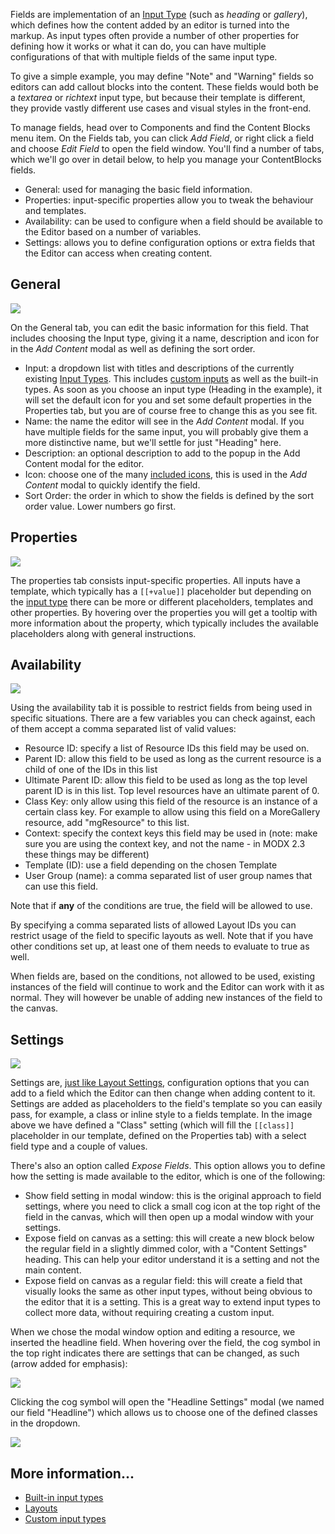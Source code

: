 Fields are implementation of an [Input Type](Input_Types) (such as _heading_ or _gallery_), which defines how the content added by an editor is turned into the markup. As input types often provide a number of other properties for defining how it works or what it can do, you can have multiple configurations of that with multiple fields of the same input type.

To give a simple example, you may define "Note" and "Warning" fields so editors can add callout blocks into the content. These fields would both be a _textarea_ or _richtext_ input type, but because their template is different, they provide vastly different use cases and visual styles in the front-end.

To manage fields, head over to Components and find the Content Blocks menu item. On the Fields tab, you can click _Add Field_, or right click a field and choose _Edit Field_ to open the field window. You'll find a number of tabs, which we'll go over in detail below, to help you manage your ContentBlocks fields.

- General: used for managing the basic field information.
- Properties: input-specific properties allow you to tweak the behaviour and templates.
- Availability: can be used to configure when a field should be available to the Editor based on a number of variables.
- Settings: allows you to define configuration options or extra fields that the Editor can access when creating content.


## General

[![](https://assets.modmore.com/galleries/inline-418/2015/contentblocks_component_field_general.png)](https://assets.modmore.com/galleries/inline-418/2015/contentblocks_component_field_general.png)

On the General tab, you can edit the basic information for this field. That includes choosing the Input type, giving it a name, description and icon for in the _Add Content_ modal as well as defining the sort order.

- Input: a dropdown list with titles and descriptions of the currently existing [Input Types](Input_Types). This includes [custom inputs](Custom_Inputs/Developing_Custom_Inputs) as well as the built-in types. As soon as you choose an input type (Heading in the example), it will set the default icon for you and set some default properties in the Properties tab, but you are of course free to change this as you see fit.
- Name: the name the editor will see in the _Add Content_ modal. If you have multiple fields for the same input, you will probably give them a more distinctive name, but we'll settle for just "Heading" here.
- Description: an optional description to add to the popup in the Add Content modal for the editor.
- Icon: choose one of the many [included icons](Custom_Inputs/Icons), this is used in the _Add Content_ modal to quickly identify the field.
- Sort Order: the order in which to show the fields is defined by the sort order value. Lower numbers go first.



## Properties

[![](https://assets.modmore.com/galleries/inline-418/2015/contentblocks_component_field_properties.png)](https://assets.modmore.com/galleries/inline-418/2015/contentblocks_component_field_properties.png)

The properties tab consists input-specific properties. All inputs have a template, which typically has a `[[+value]]`  placeholder but depending on the [input type](Input_Types/) there can be more or different placeholders, templates and other properties. By hovering over the properties you will get a tooltip with more information about the property, which typically includes the available placeholders along with general instructions.

 

## Availability

[![](https://assets.modmore.com/galleries/inline-418/2015/contentblocks_component_field_availability.png)](https://assets.modmore.com/galleries/inline-418/2015/contentblocks_component_field_availability.png)

Using the availability tab it is possible to restrict fields from being used in specific situations. There are a few variables you can check against, each of them accept a comma separated list of valid values:

- Resource ID: specify a list of Resource IDs this field may be used on.
- Parent ID: allow this field to be used as long as the current resource is a child of one of the IDs in this list
- Ultimate Parent ID: allow this field to be used as long as the top level parent ID is in this list. Top level resources have an ultimate parent of 0.
- Class Key: only allow using this field of the resource is an instance of a certain class key. For example to allow using this field on a MoreGallery resource, add "mgResource" to this list.
- Context: specify the context keys this field may be used in (note: make sure you are using the context key, and not the name - in MODX 2.3 these things may be different)
- Template (ID): use a field depending on the chosen Template
- User Group (name): a comma separated list of user group names that can use this field.

Note that if **any** of the conditions are true, the field will be allowed to use.

By specifying a comma separated lists of allowed Layout IDs you can restrict usage of the field to specific layouts as well. Note that if you have other conditions set up, at least one of them needs to evaluate to true as well.

When fields are, based on the conditions, not allowed to be used, existing instances of the field will continue to work and the Editor can work with it as normal. They will however be unable of adding new instances of the field to the canvas.

 

## Settings

[![](https://assets.modmore.com/galleries/inline-418/2015/contentblocks_component_field_settings.png)](https://assets.modmore.com/galleries/inline-418/2015/contentblocks_component_field_settings.png)

Settings are, [just like Layout Settings](Layouts/#jump_tab:_settings), configuration options that you can add to a field which the Editor can then change when adding content to it. Settings are added as placeholders to the field's template so you can easily pass, for example, a class or inline style to a fields template. In the image above we have defined a "Class" setting (which will fill the `[[class]]` placeholder in our template, defined on the Properties tab) with a select field type and a couple of values.

There's also an option called _Expose Fields_. This option allows you to define how the setting is made available to the editor, which is one of the following:

- Show field setting in modal window: this is the original approach to field settings, where you need to click a small cog icon at the top right of the field in the canvas, which will then open up a modal window with your settings.
- Expose field on canvas as a setting: this will create a new block below the regular field in a slightly dimmed color, with a "Content Settings" heading. This can help your editor understand it is a setting and not the main content.
- Expose field on canvas as a regular field: this will create a field that visually looks the same as other input types, without being obvious to the editor that it is a setting. This is a great way to extend input types to collect more data, without requiring creating a custom input.

When we chose the modal window option and editing a resource, we inserted the headline field. When hovering over the field, the cog symbol in the top right indicates there are settings that can be changed, as such (arrow added for emphasis):

[![](https://assets.modmore.com/uploads/2014/04/1398428329_43e9f915650d963c795e762598e0a039.png)](https://assets.modmore.com/uploads/2014/04/1398428329_43e9f915650d963c795e762598e0a039.png)

Clicking the cog symbol will open the "Headline Settings" modal (we named our field "Headline") which allows us to choose one of the defined classes in the dropdown.

[![](https://assets.modmore.com/uploads/2014/04/1398428582_43e9f915650d963c795e762598e0a039.png)](https://assets.modmore.com/uploads/2014/04/1398428582_43e9f915650d963c795e762598e0a039.png)

 

## More information...

- [Built-in input types](Input_Types)
- [Layouts](Layouts)
- [Custom input types](Custom_Inputs/Developing_Custom_Inputs)